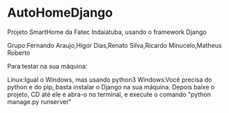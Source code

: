 # AutoHomeDjango

Projeto SmartHome da Fatec Indaiatuba, usando o framework Django

Grupo:Fernando Araujo,Higor Dias,Renato Silva,Ricardo Minucelo,Matheus Roberto

Para testar na sua máquina:

Linux:Igual o Windows, mas usando python3
Windows:Você precisa do python e do pip, basta instalar o Django na sua máquina.
Depois baixe o projeto, CD até ele e abra-o no terminal, e execute o comando "python manage.py runserver"
